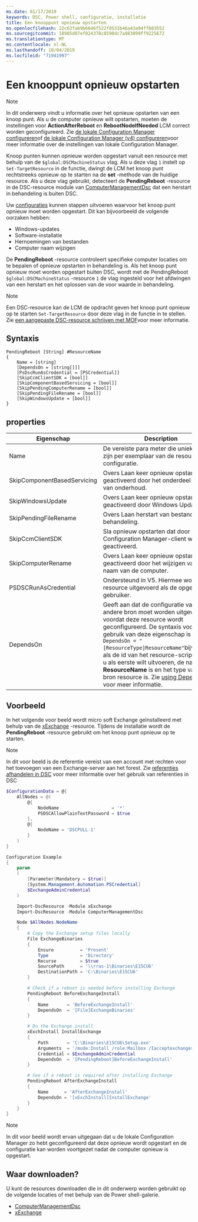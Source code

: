 ```yaml
---
ms.date: 01/17/2019
keywords: DSC, Power shell, configuratie, installatie
title: Een knooppunt opnieuw opstarten
ms.openlocfilehash: 22c63fab9b6646f522f8531b46a43a94ff883552
ms.sourcegitcommit: 18985d07ef024378c8590dc7a983099ff9225672
ms.translationtype: MT
ms.contentlocale: nl-NL
ms.lasthandoff: 10/04/2019
ms.locfileid: "71941997"
---
```

# <a name="reboot-a-node"></a>Een knooppunt opnieuw opstarten

> [!NOTE]
> In dit onderwerp vindt u informatie over het opnieuw opstarten van een knoop punt. Als u de computer opnieuw wilt opstarten, moeten de instellingen voor **ActionAfterReboot** en **RebootNodeIfNeeded** LCM correct worden geconfigureerd.
> Zie [de lokale Configuration Manager configureren](../managing-nodes/metaConfig.md)of [de lokale Configuration Manager (v4) configureren](../managing-nodes/metaConfig4.md)voor meer informatie over de instellingen van lokale Configuration Manager.

Knoop punten kunnen opnieuw worden opgestart vanuit een resource met behulp van de `$global:DSCMachineStatus` vlag. Als u deze vlag `1` instelt op `Set-TargetResource` in de functie, dwingt de LCM het knoop punt rechtstreeks opnieuw op te starten na de **set** -methode van de huidige resource. Als u deze vlag gebruikt, detecteert de **PendingReboot** -resource in de DSC-resource module van [ComputerManagementDsc](https://github.com/PowerShell/ComputerManagementDsc) dat een herstart in behandeling is buiten DSC.

Uw [configuraties](configurations.md) kunnen stappen uitvoeren waarvoor het knoop punt opnieuw moet worden opgestart. Dit kan bijvoorbeeld de volgende oorzaken hebben:

- Windows-updates
- Software-installatie
- Hernoemingen van bestanden
- Computer naam wijzigen

De **PendingReboot** -resource controleert specifieke computer locaties om te bepalen of opnieuw opstarten in behandeling is. Als het knoop punt opnieuw moet worden opgestart buiten DSC, wordt met de PendingReboot `$global:DSCMachineStatus` -resource `1` de vlag ingesteld voor het afdwingen van een herstart en het oplossen van de voor waarde in behandeling.

> [!NOTE]
> Een DSC-resource kan de LCM de opdracht geven het knoop punt opnieuw op te starten `Set-TargetResource` door deze vlag in de functie in te stellen. Zie [een aangepaste DSC-resource schrijven met MOF](../resources/authoringResourceMOF.md)voor meer informatie.

## <a name="syntax"></a>Syntaxis

```
PendingReboot [String] #ResourceName
{
    Name = [string]
    [DependsOn = [string[]]]
    [PsDscRunAsCredential = [PSCredential]]
    [SkipCcmClientSDK = [bool]]
    [SkipComponentBasedServicing = [bool]]
    [SkipPendingComputerRename = [bool]]
    [SkipPendingFileRename = [bool]]
    [SkipWindowsUpdate = [bool]]
}
```

## <a name="properties"></a>properties

| Eigenschap | Description |
| --- | --- |
| Name| De vereiste para meter die uniek moet zijn per exemplaar van de resource in een configuratie.|
| SkipComponentBasedServicing | Overs Laan keer opnieuw opstarten geactiveerd door het onderdeel op basis van onderhoud. |
| SkipWindowsUpdate | Overs Laan keer opnieuw opstarten geactiveerd door Windows Update.|
| SkipPendingFileRename | Overs Laan herstart van bestand in behandeling. |
| SkipCcmClientSDK | Sla opnieuw opstarten dat door de Configuration Manager-client wordt geactiveerd. |
| SkipComputerRename | Overs Laan keer opnieuw opstarten geactiveerd door het wijzigen van de naam van de computer. |
| PSDSCRunAsCredential | Ondersteund in V5. Hiermee wordt de resource uitgevoerd als de opgegeven gebruiker. |
| DependsOn | Geeft aan dat de configuratie van een andere bron moet worden uitgevoerd voordat deze resource wordt geconfigureerd. De syntaxis voor het gebruik van deze eigenschap is `DependsOn = "[ResourceType]ResourceName"`bijvoorbeeld als de id van het resource-script blok dat u als eerste wilt uitvoeren, de naam **ResourceName** is en het type van de bron resource is. Zie [using DependsOn](resource-depends-on.md) voor meer informatie.|

## <a name="example"></a>Voorbeeld

In het volgende voor beeld wordt micro soft Exchange geïnstalleerd met behulp van de [xExchange](https://github.com/PowerShell/xExchange) -resource.
Tijdens de installatie wordt de **PendingReboot** -resource gebruikt om het knoop punt opnieuw op te starten.

> [!NOTE]
> In dit voor beeld is de referentie vereist van een account met rechten voor het toevoegen van een Exchange-server aan het forest. Zie [referenties afhandelen in DSC](../configurations/configDataCredentials.md) voor meer informatie over het gebruik van referenties in DSC

```powershell
$ConfigurationData = @{
    AllNodes = @(
        @{
            NodeName                    = '*'
            PSDSCAllowPlainTextPassword = $true
        },
        @{
            NodeName = 'DSCPULL-1'
        }
    )
}

Configuration Example
{
    param
    (
        [Parameter(Mandatory = $true)]
        [System.Management.Automation.PSCredential]
        $ExchangeAdminCredential
    )

    Import-DscResource -Module xExchange
    Import-DscResource -Module ComputerManagementDsc

    Node $AllNodes.NodeName
    {
        # Copy the Exchange setup files locally
        File ExchangeBinaries
        {
            Ensure          = 'Present'
            Type            = 'Directory'
            Recurse         = $true
            SourcePath      = '\\rras-1\Binaries\E15CU6'
            DestinationPath = 'C:\Binaries\E15CU6'
        }

        # Check if a reboot is needed before installing Exchange
        PendingReboot BeforeExchangeInstall
        {
            Name       = 'BeforeExchangeInstall'
            DependsOn  = '[File]ExchangeBinaries'
        }

        # Do the Exchange install
        xExchInstall InstallExchange
        {
            Path       = 'C:\Binaries\E15CU6\Setup.exe'
            Arguments  = '/mode:Install /role:Mailbox /Iacceptexchangeserverlicenseterms'
            Credential = $ExchangeAdminCredential
            DependsOn  = '[PendingReboot]BeforeExchangeInstall'
        }

        # See if a reboot is required after installing Exchange
        PendingReboot AfterExchangeInstall
        {
            Name      = 'AfterExchangeInstall'
            DependsOn = '[xExchInstall]InstallExchange'
        }
    }
}
```

> [!NOTE]
> In dit voor beeld wordt ervan uitgegaan dat u de lokale Configuration Manager zo hebt geconfigureerd dat deze opnieuw wordt opgestart en de configuratie kan worden voortgezet nadat de computer opnieuw is opgestart.

## <a name="where-to-download"></a>Waar downloaden?

U kunt de resources downloaden die in dit onderwerp worden gebruikt op de volgende locaties of met behulp van de Power shell-galerie.

- [ComputerManagementDsc](https://github.com/PowerShell/ComputerManagementDsc)
- [xExchange](https://github.com/PowerShell/xExchange)
